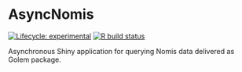 AsyncNomis
================

<!-- badges: start -->

[![Lifecycle:
experimental](https://img.shields.io/badge/lifecycle-experimental-orange.svg)](https://www.tidyverse.org/lifecycle/#experimental)
[![R build
status](https://github.com/konradzdeb/AsyncNomis/workflows/R-CMD-check/badge.svg)](https://github.com/konradzdeb/AsyncNomis/actions)
<!-- badges: end -->

Asynchronous Shiny application for querying Nomis data delivered as
Golem package.
